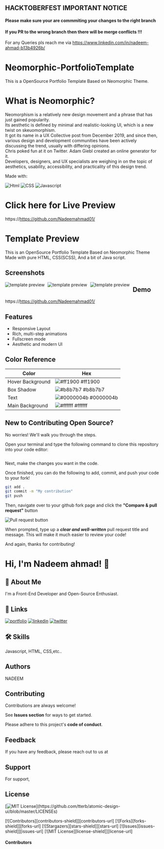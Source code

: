 
## HACKTOBERFEST IMPORTANT NOTICE

#### Please make sure your are commmiting your changes to the right branch 
#### If you PR to the wrong branch then there will be merge conflicts !!!
For any Queries pls reach me via https://www.linkedin.com/in/nadeem-ahmad-b13b4926b/

##







# Neomorphic-PortfolioTemplate

This is a OpenSource Portfolio Template Based on Neomorphic Theme. 

# What is Neomorphic?
Neomorphism is a relatively new design movement and a phrase that has just gained popularity. <br> Its aesthetic is defined by minimal and realistic-looking UI, which is a new twist on skeuomorphism. <br> It got its name in a UX Collective post from December 2019, and since then, various design and development communities have been actively discussing the trend, usually with differing opinions. <br> Chris poked fun at it on Twitter. Adam Giebl created an online generator for it. <br> Developers, designers, and UX specialists are weighing in on the topic of aesthetics, usability, accessibility, and practicality of this design trend.

Made with:

![Html](https://img.shields.io/badge/HTML5-E34F26?style=for-the-badge&logo=html5&logoColor=white)
![CSS](https://img.shields.io/badge/CSS3-1572B6?style=for-the-badge&logo=css3&logoColor=white)
![Javascript](https://img.shields.io/badge/JavaScript-323330?style=for-the-badge&logo=javascript&logoColor=F7DF1E)

# Click here for Live Preview

https://https://github.com/Nadeemahmad01/

# Template Preview

This is an OpenSource Portfolio Template Based on Neomorphic Theme Made with pure HTML, CSS(SCSS), And a bit of Java script.

## Screenshots

<img src="assets/img/preview-1.PNG"
     alt="template preview"
     style="float: left; margin-right: 10px;" />
<img src="assets/img/preview-2.PNG"
     alt="template preview"
     style="float: left; margin-right: 10px;" />
<img src="assets/img/preview-3.PNG"
      alt="template preview"
     style="float: left; margin-right: 10px;" />

  
## Demo

https://https://github.com/Nadeemahmad01/

  
## Features

- Responsive Layout
- Rich, multi-step animations 
- Fullscreen mode
- Aesthetic and modern UI


 ## Color Reference

| Color             | Hex                                                                |
| ----------------- | ------------------------------------------------------------------ |
| Hover Background  | ![#ff1900](https://via.placeholder.com/10/ff1900?text=+) #ff1900 |
| Box Shadow  | ![#b8b7b7](https://via.placeholder.com/10/b8b7b7?text=+) #b8b7b7 |
| Text | ![#0000004b](https://via.placeholder.com/10/0000004b?text=+) #0000004b |
| Main Background | ![#ffffff](https://via.placeholder.com/10/ffffff?text=+) #ffffff |

## New to Contributing Open Source?

No worries! We'll walk you through the steps.

Open your terminal and type the following command to clone this repository into your code editor:

```sh

```

Next, make the changes you want in the code.

Once finished, you can do the following to add, commit, and push your code to your fork!

```sh
git add .
git commit -m "My contribution"
git push
```

Then, navigate over to your github fork page and click the **"Compare & pull request"** button

![Pull request button](https://i.ibb.co/0ZtpmqR/image.png)

When prompted, type up a ***clear and well-written*** pull request title and message. This will make it much easier to review your code!

And again, thanks for contributing!
  
# Hi, I'm Nadeem ahmad! 👋

## 🚀 About Me
I'm a Front-End Developer and Open-Source Enthusiast.

  
## 🔗 Links
[![portfolio](https://img.shields.io/badge/my_portfolio-000?style=for-the-badge&logo=ko-fi&logoColor=white)](#)
[![linkedin](https://img.shields.io/badge/linkedin-0A66C2?style=for-the-badge&logo=linkedin&logoColor=white)](#)
[![twitter](https://img.shields.io/badge/twitter-1DA1F2?style=for-the-badge&logo=twitter&logoColor=white)](#)

  
## 🛠 Skills
Javascript, HTML, CSS,etc..

## Authors
NADEEM

## Contributing

Contributions are always welcome!

See **Issues section** for ways to get started.

Please adhere to this project's **code of conduct**.

  
## Feedback

If you have any feedback, please reach out to us at 

## Support

For support, 


## License

[![MIT License](https://img.shields.io/apm/l/atomic-design-ui.svg?)](https://github.com/tterb/atomic-design-ui/blob/master/LICENSEs)

 



[![Contributors][contributors-shield]][contributors-url]
[![Forks][forks-shield]][forks-url]
[![Stargazers][stars-shield]][stars-url]
[![Issues][issues-shield]][issues-url]
[![MIT License][license-shield]][license-url]

#### Contributors


